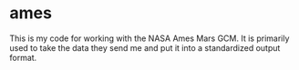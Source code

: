 # ames

This is my code for working with the NASA Ames Mars GCM. It is primarily used
to take the data they send me and put it into a standardized output format.